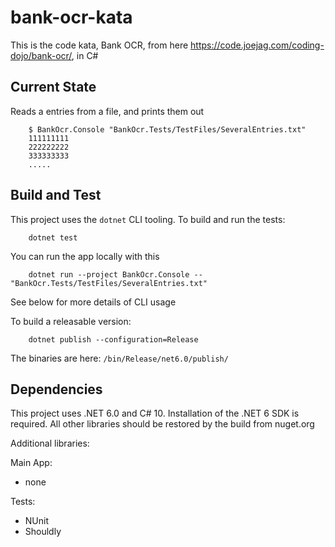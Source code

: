 # bank-ocr-kata

This is the code kata, Bank OCR, from here https://code.joejag.com/coding-dojo/bank-ocr/, in C#

## Current State

Reads a entries from a file, and prints them out

```
    $ BankOcr.Console "BankOcr.Tests/TestFiles/SeveralEntries.txt"
    111111111
    222222222
    333333333
    .....
```
## Build and Test

This project uses the `dotnet` CLI tooling.  To build and run the tests:

```
    dotnet test
```

You can run the app locally with this
```
    dotnet run --project BankOcr.Console -- "BankOcr.Tests/TestFiles/SeveralEntries.txt"
```
See below for more details of CLI usage

To build a releasable version:

```
    dotnet publish --configuration=Release
```
The binaries are here: `/bin/Release/net6.0/publish/`


## Dependencies

This project uses .NET 6.0 and C# 10.  Installation of the .NET 6 SDK is required.  All other libraries should be restored by the build from nuget.org

Additional libraries:

Main App:
- none

Tests:
- NUnit 
- Shouldly
